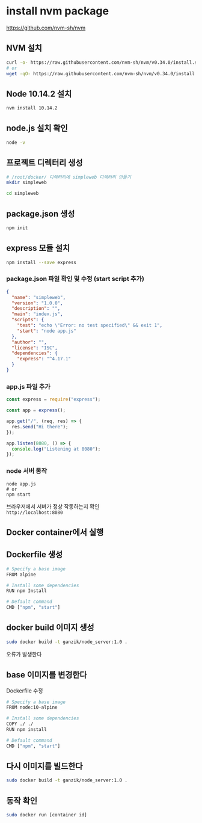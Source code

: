 # install nvm package

<https://github.com/nvm-sh/nvm>

## NVM 설치

```bash
curl -o- https://raw.githubusercontent.com/nvm-sh/nvm/v0.34.0/install.sh | bash
# or
wget -qO- https://raw.githubusercontent.com/nvm-sh/nvm/v0.34.0/install.sh | bash
```

## Node 10.14.2 설치

```bash
nvm install 10.14.2
```

## node.js 설치 확인

```bash
node -v
```

## 프로젝트 디렉터리 생성

```bash
# /root/docker/ 디렉터리에 simpleweb 디렉터리 만들기
mkdir simpleweb

cd simpleweb
```

## package.json 생성

```bash
npm init
```

## express 모듈 설치

```bash
npm install --save express
```

### package.json 파일 확인 및 수정 (start script 추가)

```json
{
  "name": "simpleweb",
  "version": "1.0.0",
  "description": "",
  "main": "index.js",
  "scripts": {
    "test": "echo \"Error: no test specified\" && exit 1",
    "start": "node app.js"
  },
  "author": "",
  "license": "ISC",
  "dependencies": {
    "express": "^4.17.1"
  }
}
```

### app.js 파일 추가

```js
const express = require("express");

const app = express();

app.get("/", (req, res) => {
  res.send("Hi there");
});

app.listen(8080, () => {
  console.log("Listening at 8080");
});
```

### node 서버 동작

```
node app.js
# or
npm start
```

브라우저에서 서버가 정상 작동하는지 확인  
`http://localhost:8080`

## Docker container에서 실행

## Dockerfile 생성

```bash
# Specify a base image
FROM alpine

# Install some dependencies
RUN npm Install

# Default command
CMD ["npm", "start"]
```

## docker build 이미지 생성

```bash
sudo docker build -t ganzik/node_server:1.0 .
```

오류가 발생한다

## base 이미지를 변경한다

Dockerfile 수정

```bash
# Specify a base image
FROM node:10-alpine

# Install some dependencies
COPY ./ ./
RUN npm install

# Default command
CMD ["npm", "start"]
```

## 다시 이미지를 빌드한다

```bash
sudo docker build -t ganzik/node_server:1.0 .
```

## 동작 확인

```bash
sudo docker run [container id]
```
